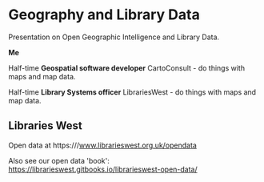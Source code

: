 # Geography and Library Data

Presentation on Open Geographic Intelligence and Library Data.

**Me**

Half-time **Geospatial software developer** CartoConsult - do things with maps and map data.

Half-time **Library Systems officer** LibrariesWest - do things with maps and map data.

Libraries West
--------------

Open data at https:///www.librarieswest.org.uk/opendata

Also see our open data 'book': https://librarieswest.gitbooks.io/librarieswest-open-data/
